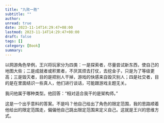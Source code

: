 ```yaml
---
title: "九败一胜"
subtitle: ""
author:
unread: true
date: 2023-11-14T14:29:47+08:00
lastmod: 2023-11-14T14:29:47+08:00
draft: false
tags: []
category: [Book]
summary: 
---
```


以网游角色举例，王兴将玩家分为四类：一是探索者，尽量尝试新东西，使自己的地图大些；二是成就者或积累者，不厌其烦去打仗，去挖金子，只是为了等级更高；三是毁灭者，目的是把别人干掉，游戏的快感来自毁灭别人；四是社交者，目的是在里面结识一些真人，他们进行谈话，可能跟游戏主题无关。

我问他属于哪种类型。他回答：“相对适合我干的是架构师。”

这是一个出乎意料的答案。不是吗？他自己给出了角色的限定范围，我的思路顺着他给出的限定范围走，偏偏他自己跳出限定范围来定义自己。这就是王兴的思维方式。